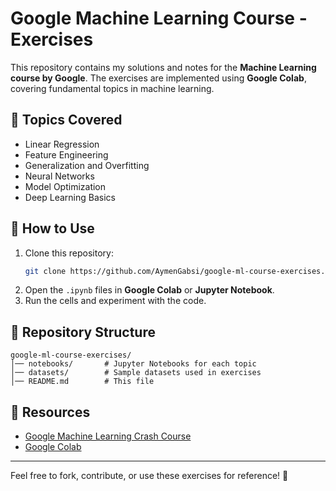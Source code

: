 # Google Machine Learning Course - Exercises

This repository contains my solutions and notes for the **Machine Learning course by Google**. The exercises are implemented using **Google Colab**, covering fundamental topics in machine learning.

## 📌 Topics Covered
- Linear Regression
- Feature Engineering
- Generalization and Overfitting
- Neural Networks
- Model Optimization
- Deep Learning Basics

## 🚀 How to Use
1. Clone this repository:
   ```bash
   git clone https://github.com/AymenGabsi/google-ml-course-exercises.git
   ```
2. Open the `.ipynb` files in **Google Colab** or **Jupyter Notebook**.
3. Run the cells and experiment with the code.

## 📂 Repository Structure
```
google-ml-course-exercises/
│── notebooks/       # Jupyter Notebooks for each topic
│── datasets/        # Sample datasets used in exercises
│── README.md        # This file
```

## 📖 Resources
- [Google Machine Learning Crash Course](https://developers.google.com/machine-learning/crash-course)
- [Google Colab](https://colab.research.google.com/)

---

Feel free to fork, contribute, or use these exercises for reference! 🚀
